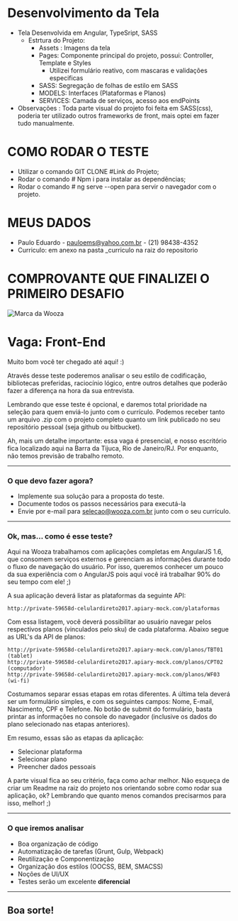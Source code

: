 # Desenvolvimento da Tela
- Tela Desenvolvida em Angular, TypeSript, SASS
    - Estrtura do Projeto: 
        - Assets : Imagens da tela
        - Pages: Componente principal do projeto, possui: Controller, Template e Styles
            - Utilizei formulário reativo, com mascaras e validações especificas  
        - SASS: Segregação de folhas de estilo em SASS
        - MODELS: Interfaces (Plataformas e Planos)   
        - SERVICES: Camada de serviços, acesso aos endPoints                
- Observações : Toda parte visual do projeto foi feita em SASS(css), poderia ter utilizado outros frameworks de front, mais optei em fazer tudo manualmente.

# COMO RODAR O TESTE
- Utilizar o comando GIT CLONE #Link do Projeto;
- Rodar o comando # Npm i para instalar as dependências;
- Rodar o comando # ng serve --open para servir o navegador com o projeto.

# MEUS DADOS

- Paulo Eduardo - pauloems@yahoo.com.br - (21) 98438-4352
- Curriculo: em anexo na pasta _curriculo na raiz do repositorio



# COMPROVANTE QUE FINALIZEI O PRIMEIRO DESAFIO 

![Marca da Wooza](teste-js/logo.png "Wooza")

# Vaga: Front-End

Muito bom você ter chegado até aqui! :)

Através desse teste poderemos analisar o seu estilo de codificação, bibliotecas preferidas, raciocínio lógico, entre outros detalhes que poderão fazer a diferença na hora da sua entrevista.

Lembrando que esse teste é opcional, e daremos total prioridade na seleção para quem enviá-lo junto com o currículo. Podemos receber tanto um arquivo .zip com o projeto completo quanto um link publicado no seu repositório pessoal (seja github ou bitbucket).

Ah, mais um detalhe importante: essa vaga é presencial, e nosso escritório fica localizado aqui na Barra da Tijuca, Rio de Janeiro/RJ. Por enquanto, não temos previsão de trabalho remoto.

---
### O que devo fazer agora? ###

* Implemente sua solução para a proposta do teste.
* Documente todos os passos necessários para executá-la
* Envie por e-mail para selecao@wooza.com.br junto com o seu currículo.

---
### Ok, mas... como é esse teste? ###

Aqui na Wooza trabalhamos com aplicações completas em AngularJS 1.6, que consomem serviços externos e gerenciam as informações durante todo o fluxo de navegação do usuário. Por isso, queremos conhecer um pouco da sua experiência com o AngularJS pois aqui você irá trabalhar 90% do seu tempo com ele! ;)

A sua aplicação deverá listar as plataformas da seguinte API: 
```
http://private-59658d-celulardireto2017.apiary-mock.com/plataformas 
```
Com essa listagem, você deverá possibilitar ao usuário navegar pelos respectivos planos (vinculados pelo sku) de cada plataforma. Abaixo segue as URL's da API de planos:

```
http://private-59658d-celulardireto2017.apiary-mock.com/planos/TBT01 (tablet)
http://private-59658d-celulardireto2017.apiary-mock.com/planos/CPT02 (computador)
http://private-59658d-celulardireto2017.apiary-mock.com/planos/WF03 (wi-fi)
```

Costumamos separar essas etapas em rotas diferentes. A última tela deverá ser um formulário simples, e com os seguintes campos: Nome, E-mail, Nascimento, CPF e Telefone.
No botão de submit do formulário, basta printar as informações no console do navegador (inclusive os dados do plano selecionado nas etapas anteriores).

Em resumo, essas são as etapas da aplicação:

* Selecionar plataforma
* Selecionar plano
* Preencher dados pessoais

A parte visual fica ao seu critério, faça como achar melhor. Não esqueça de criar um Readme na raiz do projeto nos orientando sobre como rodar sua aplicação, ok? Lembrando que quanto menos comandos precisarmos para isso, melhor! ;)

---
### O que iremos analisar ###

* Boa organização de código
* Automatização de tarefas (Grunt, Gulp, Webpack)
* Reutilização e Componentização
* Organização dos estilos (OOCSS, BEM, SMACSS)
* Noções de UI/UX
* Testes serão um excelente **diferencial**

---

## Boa sorte! ##